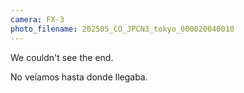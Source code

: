 ```yaml
---
camera: FX-3
photo_filename: 202505_CO_JPCN3_tokyo_000020040010
---
```


We couldn't see the end.

No veíamos hasta donde llegaba.